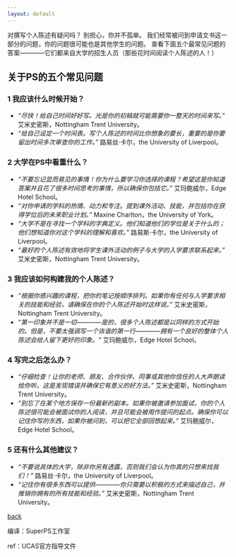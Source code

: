 ```yaml
---
layout: default
---
```


对撰写个人陈述有疑问吗？ 别担心，你并不孤单。 我们经常被问到申请文书这一部分的问题，你的问题很可能也是其他学生的问题。 查看下面五个最常见问题的答案————它们都来自大学的招生人员（那些花时间阅读个人陈述的人！）

## 关于PS的五个常见问题

### 1 我应该什么时候开始？
- _“尽快！给自己时间好好写。光是你的初稿就可能需要你一整天的时间来写。”_ 艾米史密斯，Nottingham Trent University。
- _“给自己设定一个时间表。写个人陈述的时间比你想象的要长，重要的是你要留出时间多次审查你的工作。”_ 路易丝·卡尔，the University of Liverpool。

### 2 大学在PS中看重什么？
- _“不要忘记显而易见的事情！你为什么要学习你选择的课程？希望这是你知道答案并且花了很多时间思考的事情，所以确保你包括它。”_ 艾玛鲍威尔，Edge Hotel School。
- _“对你申请的学科的热情、动力和专注。提到课外活动、技能，并包括你在获得学位后的未来职业计划。”_ Maxine Charlton，the University of York。
- _“大学不是在寻找一个学科的字典定义。他们知道他们的学位是关于什么的；他们想知道你对这个学科的理解和喜欢。”_ 路易斯·卡尔，the University of Liverpool。
- _“最好的个人陈述有效地将学生课外活动的例子与大学的入学要求联系起来。”_ 艾米史密斯，Nottingham Trent University。

### 3 我应该如何构建我的个人陈述？
- _“根据你感兴趣的课程，把你的笔记按顺序排列。如果你有任何与入学要求相关的技能和经验，请确保在你的个人陈述开始时这样说。”_ 艾米史密斯，Nottingham Trent University。
- _“第一印象并不是一切————是的，很多个人陈述都是以同样的方式开始的。但是，不要太强调写一个诙谐的第一行————拥有一个良好的整体个人陈述会给人留下更好的印象。"_ 艾玛鲍威尔，Edge Hotel School。

### 4 写完之后怎么办？
- _“仔细检查！让你的老师、朋友、合作伙伴、同事或其他你信任的人大声朗读给你听。这是发现错误并确保它有意义的好方法。”_ 艾米史密斯，Nottingham Trent University。
- _“别忘了在某个地方保存一份最新的副本。如果你被邀请参加面试，你的个人陈述很可能会被面试你的人阅读，并且可能会被用作提问的起点。确保你可以记住你写的东西，如果你被问到，可以把它全部回想起来。”_ 艾玛鲍威尔，Edge Hotel School。

### 5 还有什么其他建议？
- _“不要说具体的大学，除非你另有透露，否则我们会认为你真的只想来找我们！”_ 路易丝·卡尔，the University of Liverpool。
- _“记住你有很多东西可以提供————你只需要以积极的方式来描述自己，并推销你拥有的所有技能和经验。”_ 艾米史密斯，Nottingham Trent University。

[back](../)

编译：SuperPS工作室

ref：UCAS官方指导文件
